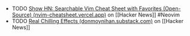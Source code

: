 - TODO [Show HN: Searchable Vim Cheat Sheet with Favorites (Open-Source) (nvim-cheatsheet.vercel.app)](https://news.ycombinator.com/item?id=43307745) on [[Hacker News]] #Neovim
- TODO [Real Chilling Effects (donmoynihan.substack.com)](https://news.ycombinator.com/item?id=43318842) on [[Hacker News]]